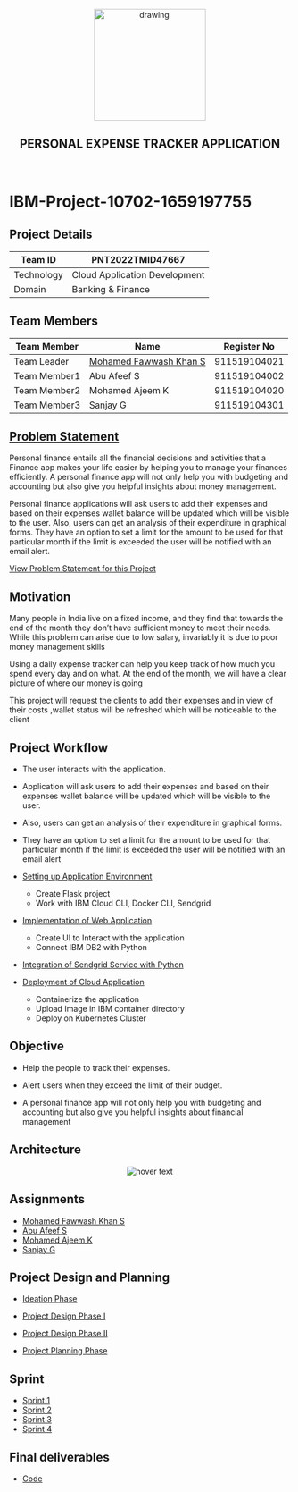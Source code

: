 <br>
<div align="center">
  <img src="https://upload.wikimedia.org/wikipedia/commons/5/51/IBM_logo.svg" align="center" alt="drawing" width="200" />
  <h2 align="center">PERSONAL EXPENSE TRACKER APPLICATION</h2>
</div><br>

# IBM-Project-10702-1659197755



## Project Details
| Team ID       | PNT2022TMID47667        |
| ------------- | -------------                |
| Technology    | Cloud Application Development|
|  Domain       | Banking & Finance            | 


## Team Members
| Team Member  | Name            | Register No    |
| -------------| -------------   | --------       |
| Team Leader    | [Mohamed Fawwash Khan S](http://www.abdullahwc.com/fawwashkhan/profile.html)       | 911519104021   |
| Team Member1 | Abu Afeef S     | 911519104002  |
| Team Member2 | Mohamed Ajeem K        | 911519104020   |
| Team Member3 | Sanjay G       | 911519104301   |

## [Problem Statement](https://github.com/IBM-EPBL/IBM-Project-10702-1659197755/blob/main/Project%20Design%20%26%20Planning/Ideation%20Phase/Problem%20Statement.pdf) 

Personal finance entails all the financial decisions and activities that a Finance app makes your life easier by helping you to manage your finances efficiently. A personal finance app will not only help you with budgeting and accounting but also give you helpful insights about money management.


Personal finance applications will ask users to add their expenses and based on their expenses wallet balance will be updated which will be visible to the user.  Also, users can get an analysis of their expenditure in graphical forms. They have an option to set a limit for the amount to be used for that particular month if the limit is exceeded the user will be notified with an email alert.

[View Problem Statement for this Project](https://github.com/IBM-EPBL/IBM-Project-10702-1659197755/blob/main/Project%20Design%20%26%20Planning/Ideation%20Phase/Problem%20Statement.pdf)

## Motivation

Many
people in India live on a fixed income, and they find that
towards the end of the month they don’t have sufficient money
to meet their needs. While this problem can arise due to low
salary, invariably it is due to poor money management skills

Using a daily expense tracker can help you keep
track of how much you spend every day and on what. At the end
of the month, we will have a clear picture of where our money is
going

This project will request the clients to add their expenses and in
view of their costs ,wallet status will be refreshed which will be
noticeable to the client

## Project Workflow
- The user interacts with the application.

- Application will ask users to add their expenses and based on their expenses wallet balance will be updated which will be visible to the user.

- Also, users can get an analysis of their expenditure in graphical forms.

- They have an option to set a limit for the amount to be used for that particular month if the limit is exceeded the user will be notified with an email alert

- [Setting up Application Environment](https://github.com/IBM-EPBL/IBM-Project-10702-1659197755/tree/main/Setting%20up%20application%20environment)
    - Create Flask project
    - Work with IBM Cloud CLI, Docker CLI, Sendgrid

- [Implementation of Web Application](https://github.com/IBM-EPBL/IBM-Project-10702-1659197755/tree/main/Implementing%20web%20application) 
   - Create UI to Interact with the application
   - Connect IBM DB2 with Python

- [Integration of Sendgrid Service with Python](https://github.com/IBM-EPBL/IBM-Project-10702-1659197755/tree/main/Integrating%20sendgrid%20service)

- [Deployment of Cloud Application](https://github.com/IBM-EPBL/IBM-Project-10702-1659197755/tree/main/Deployment%20of%20app%20in%20cloud)
   - Containerize the application
   - Upload Image in IBM container directory
   - Deploy on Kubernetes Cluster

## Objective 

- Help the people to track their expenses.

- Alert users when they exceed the limit of their budget.

- A personal finance app will not only help you with budgeting and 
accounting but also give you helpful insights about financial management

## Architecture
<p align="center">
  <img src="https://lh6.googleusercontent.com/rEq5ONu1NkSrSCO2bCYqPGfekO-jk-xyVo6TK1ZzwFrWosaBAzNpsiTcljCtT9wf0LvzUY18F9FTVzWBKTWCavF2lNG8N52IX6Ox6bJKd5uE7mTjU5_fG7Dh9OlY5g"  title="hover text">
</p>


## Assignments

- [Mohamed Fawwash Khan S]( https://github.com/IBM-EPBL/IBM-Project-10702-1659197755/tree/main/ASSIGNMENT/Moahmed%20Fawwash%20Khan%20S%20-%20TEAM%20LEADER)
- [Abu Afeef S]( https://github.com/IBM-EPBL/IBM-Project-10702-1659197755/tree/main/ASSIGNMENT/Abu%20Afeef%20S%20-%20Team%20Member%201)
- [Mohamed Ajeem K ]( https://github.com/IBM-EPBL/IBM-Project-10702-1659197755/tree/main/ASSIGNMENT/Mohamed%20Ajeem%20K%20-%20Team%20Member%202)
- [Sanjay G]( https://github.com/IBM-EPBL/IBM-Project-10702-1659197755/tree/main/ASSIGNMENT/Sanjay%20G%20-%20Team%20Member%203)

## Project Design and Planning

- [Ideation Phase](https://github.com/IBM-EPBL/IBM-Project-10702-1659197755/tree/main/Project%20Design%20%26%20Planning/Ideation%20Phase)

- [Project Design Phase I](https://github.com/IBM-EPBL/IBM-Project-10702-1659197755/tree/main/Project%20Design%20%26%20Planning/Project%20Design%20Phase%20I)

- [Project Design Phase II](https://github.com/IBM-EPBL/IBM-Project-10702-1659197755/tree/main/Project%20Design%20%26%20Planning/Project%20Design%20Phase-II)

- [Project Planning Phase](https://github.com/IBM-EPBL/IBM-Project-10702-1659197755/tree/main/Project%20Design%20%26%20Planning/Project%20Planning%20Phase)

## Sprint

- [Sprint 1]( https://github.com/IBM-EPBL/IBM-Project-10702-1659197755/tree/main/Project%20Development%20phase/Sprint%201)
- [Sprint 2]( https://github.com/IBM-EPBL/IBM-Project-10702-1659197755/tree/main/Project%20Development%20phase/Sprint%202)
- [Sprint 3]( https://github.com/IBM-EPBL/IBM-Project-10702-1659197755/tree/main/Project%20Development%20phase/Sprint%203)
- [Sprint 4]( https://github.com/IBM-EPBL/IBM-Project-10702-1659197755/tree/main/Project%20Development%20phase/Sprint%204)

## Final deliverables
   
- [Code]( https://github.com/IBM-EPBL/IBM-Project-10702-1659197755/tree/main/Final%20deliverables/Final%20code)
